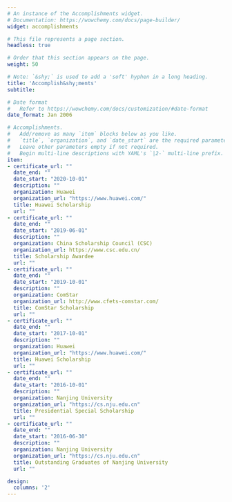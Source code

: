 ```yaml
---
# An instance of the Accomplishments widget.
# Documentation: https://wowchemy.com/docs/page-builder/
widget: accomplishments

# This file represents a page section.
headless: true

# Order that this section appears on the page.
weight: 50

# Note: `&shy;` is used to add a 'soft' hyphen in a long heading.
title: 'Accomplish&shy;ments'
subtitle:

# Date format
#   Refer to https://wowchemy.com/docs/customization/#date-format
date_format: Jan 2006

# Accomplishments.
#   Add/remove as many `item` blocks below as you like.
#   `title`, `organization`, and `date_start` are the required parameters.
#   Leave other parameters empty if not required.
#   Begin multi-line descriptions with YAML's `|2-` multi-line prefix.
item:
- certificate_url: ""
  date_end: ""
  date_start: "2020-10-01"
  description: ""
  organization: Huawei
  organization_url: "https://www.huawei.com/"
  title: Huawei Scholarship
  url: ""
- certificate_url: ""
  date_end: ""
  date_start: "2019-06-01"
  description: ""
  organization: China Scholarship Council (CSC)
  organization_url: https://www.csc.edu.cn/
  title: Scholarship Awardee
  url: ""
- certificate_url: ""
  date_end: ""
  date_start: "2019-10-01"
  description: ""
  organization: ComStar
  organization_url: http://www.cfets-comstar.com/
  title: ComStar Scholarship
  url: ""
- certificate_url: ""
  date_end: ""
  date_start: "2017-10-01"
  description: ""
  organization: Huawei
  organization_url: "https://www.huawei.com/"
  title: Huawei Scholarship
  url: ""
- certificate_url: ""
  date_end: ""
  date_start: "2016-10-01"
  description: ""
  organization: Nanjing University
  organization_url: "https://cs.nju.edu.cn"
  title: Presidential Special Scholarship
  url: ""
- certificate_url: ""
  date_end: ""
  date_start: "2016-06-30"
  description: ""
  organization: Nanjing University
  organization_url: "https://cs.nju.edu.cn"
  title: Outstanding Graduates of Nanjing University
  url: ""

design:
  columns: '2' 
---
```

